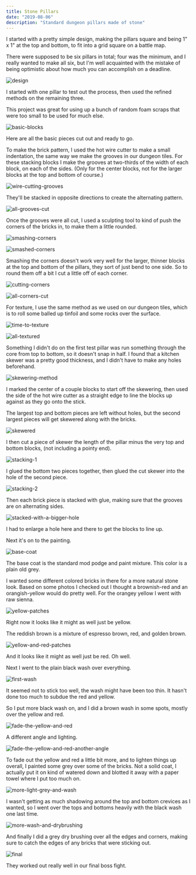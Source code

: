 ```yaml
---
title: Stone Pillars
date: "2019-08-06"
description: "Standard dungeon pillars made of stone"
---
```


I started with a pretty simple design, making the pillars square and being 1" x 1" at the top and bottom, to fit into a grid square on a battle map.

There were supposed to be six pillars in total; four was the minimum, and I really wanted to make all six, but I'm well acquainted with the mistake of being optimistic about how much you can accomplish on a deadline.

![design](design.jpg)

I started with one pillar to test out the process, then used the refined methods on the remaining three.

This project was great for using up a bunch of random foam scraps that were too small to be used for much else.

![basic-blocks](basic-blocks.jpg)

Here are all the basic pieces cut out and ready to go.

To make the brick pattern, I used the hot wire cutter to make a small indentation, the same way we make the grooves in our dungeon tiles. For these stacking blocks I make the grooves at two-thirds of the width of each block, on each of the sides. (Only for the center blocks, not for the larger blocks at the top and bottom of course.)

![wire-cutting-grooves](wire-cutting-grooves.jpg)

They'll be stacked in opposite directions to create the alternating pattern.

![all-grooves-cut](all-grooves-cut.jpg)

Once the grooves were all cut, I used a sculpting tool to kind of push the corners of the bricks in, to make them a little rounded.

![smashing-corners](smashing-corners.jpg)

![smashed-corners](smashed-corners.jpg)

Smashing the corners doesn't work very well for the larger, thinner blocks at the top and bottom of the pillars, they sort of just bend to one side. So to round them off a bit I cut a little off of each corner.

![cutting-corners](cutting-corners.jpg)

![all-corners-cut](all-corners-cut.jpg)

For texture, I use the same method as we used on our dungeon tiles, which is to roll some balled up tinfoil and some rocks over the surface.

![time-to-texture](time-to-texture.jpg)

![all-textured](all-textured.jpg)

Something I didn't do on the first test pillar was run something through the core from top to bottom, so it doesn't snap in half. I found that a kitchen skewer was a pretty good thickness, and I didn't have to make any holes beforehand.

![skewering-method](skewering-method.jpg)

I marked the center of a couple blocks to start off the skewering, then used the side of the hot wire cutter as a straight edge to line the blocks up against as they go onto the stick.

The largest top and bottom pieces are left without holes, but the second largest pieces will get skewered along with the bricks.

![skewered](skewered.jpg)

I then cut a piece of skewer the length of the pillar minus the very top and bottom blocks, (not including a pointy end).

![stacking-1](stacking-1.jpg)

I glued the bottom two pieces together, then glued the cut skewer into the hole of the second piece.

![stacking-2](stacking-2.jpg)

Then each brick piece is stacked with glue, making sure that the grooves are on alternating sides.

![stacked-with-a-bigger-hole](stacked-with-a-bigger-hole.jpg)

I had to enlarge a hole here and there to get the blocks to line up.

Next it's on to the painting.

![base-coat](base-coat.jpg)

The base coat is the standard mod podge and paint mixture. This color is a plain old grey.

I wanted some different colored bricks in there for a more natural stone look. Based on some photos I checked out I thought a brownish-red and an orangish-yellow would do pretty well. For the orangey yellow I went with raw sienna.

![yellow-patches](yellow-patches.jpg)

Right now it looks like it might as well just be yellow.

The reddish brown is a mixture of espresso brown, red, and golden brown.

![yellow-and-red-patches](yellow-and-red-patches.jpg)

And it looks like it might as well just be red. Oh well.

Next I went to the plain black wash over everything.

![first-wash](first-wash.jpg)

It seemed not to stick too well, the wash might have been too thin. It hasn't done too much to subdue the red and yellow.

So I put more black wash on, and I did a brown wash in some spots, mostly over the yellow and red.

![fade-the-yellow-and-red](fade-the-yellow-and-red.jpg)

A different angle and lighting.

![fade-the-yellow-and-red-another-angle](fade-the-yellow-and-red-another-angle.jpg)

To fade out the yellow and red a little bit more, and to lighten things up overall, I painted some grey over some of the bricks. Not a solid coat, I actually put it on kind of watered down and blotted it away with a paper towel where I put too much on.

![more-light-grey-and-wash](more-light-grey-and-wash.jpg)

I wasn't getting as much shadowing around the top and bottom crevices as I wanted, so I went over the tops and bottoms heavily with the black wash one last time.

![more-wash-and-drybrushing](more-wash-and-drybrushing.jpg)

And finally I did a grey dry brushing over all the edges and corners, making sure to catch the edges of any bricks that were sticking out.

![final](final.jpg)

They worked out really well in our final boss fight.
